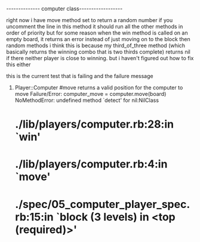 

--------------  computer class------------------

right now i have move method set to return a random number
if you uncomment the line in this method it should run all the other methods in order of priority
but for some reason when the win method is called on an empty board, it returns an error instead of just moving on to the block then random methods
i think this is because my third_of_three method (which basically returns the winning combo that is two thirds complete) returns nil if there neither player is close to winning. 
but i haven't figured out how to fix this either

this is the current test that is failing and the failure message


  1) Player::Computer #move returns a valid position for the computer to move
     Failure/Error: computer_move = computer.move(board)
     NoMethodError:
       undefined method `detect' for nil:NilClass
     # ./lib/players/computer.rb:28:in `win'
     # ./lib/players/computer.rb:4:in `move'
     # ./spec/05_computer_player_spec.rb:15:in `block (3 levels) in <top (required)>'
